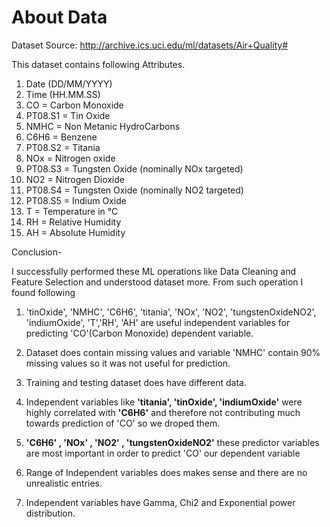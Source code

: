 # About Data
 Dataset Source: http://archive.ics.uci.edu/ml/datasets/Air+Quality#

This dataset contains following Attributes.

1. Date (DD/MM/YYYY)
2. Time (HH.MM.SS)
3. CO = Carbon Monoxide
4. PT08.S1 = Tin Oxide
5. NMHC = Non Metanic HydroCarbons
6. C6H6 = Benzene
7. PT08.S2 = Titania
8. NOx = Nitrogen oxide
9. PT08.S3 = Tungsten Oxide (nominally NOx targeted)
10. NO2 = Nitrogen Dioxide
11. PT08.S4 = Tungsten Oxide (nominally NO2 targeted)
12. PT08.S5 = Indium Oxide
13. T = Temperature in °C
14. RH = Relative Humidity
15. AH = Absolute Humidity

Conclusion- 

I successfully performed these ML operations like Data Cleaning and Feature Selection and understood dataset more. From such operation I found following



1.  'tinOxide', 'NMHC', 'C6H6', 'titania', 'NOx', 'NO2', 'tungstenOxideNO2', 'indiumOxide', 'T','RH', 'AH' are useful independent variables for predicting 'CO'(Carbon Monoxide) dependent variable.

2.   Dataset does contain missing values and variable 'NMHC' contain 90% missing values so it was not useful for prediction.

3. Training and testing dataset does have different data.

4. Independent variables like **'titania', 'tinOxide', 'indiumOxide'** were highly correlated with **'C6H6'** and therefore not contributing much towards prediction of 'CO' so we droped them.

5.   **'C6H6' , 'NOx' , 'NO2' , 'tungstenOxideNO2'** these predictor variables are most important in order to predict 'CO' our dependent variable

6.   Range of Independent variables does makes sense and there are no unrealistic entries.

7.   Independent variables have Gamma, Chi2 and Exponential power distribution.
